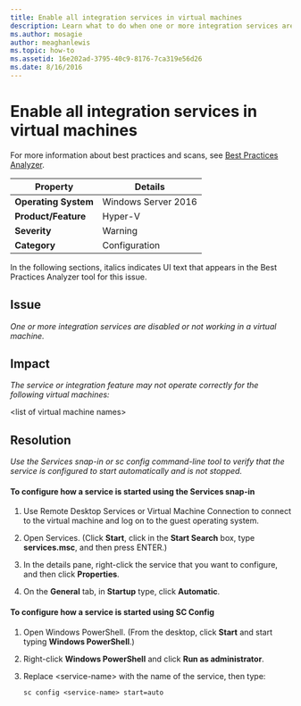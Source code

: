 ```yaml
---
title: Enable all integration services in virtual machines
description: Learn what to do when one or more integration services are disabled or not working in a virtual machine.
ms.author: mosagie
author: meaghanlewis
ms.topic: how-to
ms.assetid: 16e202ad-3795-40c9-8176-7ca319e56d26
ms.date: 8/16/2016
---
```

# Enable all integration services in virtual machines

For more information about best practices and scans, see [Best Practices Analyzer](/previous-versions/windows/it-pro/windows-server-2008-R2-and-2008/dd759260(v=ws.11)).

|Property|Details|
|-|-|
|**Operating System**|Windows Server 2016|
|**Product/Feature**|Hyper-V|
|**Severity**|Warning|
|**Category**|Configuration|

In the following sections, italics indicates UI text that appears in the Best Practices Analyzer tool for this issue.

## Issue

*One or more integration services are disabled or not working in a virtual machine.*

## Impact

*The service or integration feature may not operate correctly for the following virtual machines:*

\<list of virtual machine names>

## Resolution

*Use the Services snap-in or sc config command-line tool to verify that the service is configured to start automatically and is not stopped.*

#### To configure how a service is started using the Services snap-in

1.  Use Remote Desktop Services or Virtual Machine Connection to connect to the virtual machine and log on to the guest operating system.

2.  Open Services. (Click **Start**, click in the **Start Search** box, type **services.msc**, and then press ENTER.)

3.  In the details pane, right-click the service that you want to configure, and then click **Properties**.

4.  On the **General** tab, in **Startup** type, click **Automatic**.

#### To configure how a service is started using SC Config

1.  Open Windows PowerShell. (From the desktop, click **Start** and start typing **Windows PowerShell**.)

2.  Right-click **Windows PowerShell** and click **Run as administrator**.

3.  Replace \<service-name> with the name of the service, then type:

    ```
    sc config <service-name> start=auto
    ```
